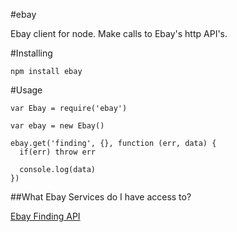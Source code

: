 #ebay 

Ebay client for node. Make calls to Ebay's http API's.

#Installing

```
npm install ebay
```

#Usage
```
var Ebay = require('ebay')

var ebay = new Ebay()

ebay.get('finding', {}, function (err, data) {
  if(err) throw err

  console.log(data)
})
```

##What Ebay Services do I have access to?

[Ebay Finding API](http://developer.ebay.com/DevZone/finding/Concepts/FindingAPIGuide.html)